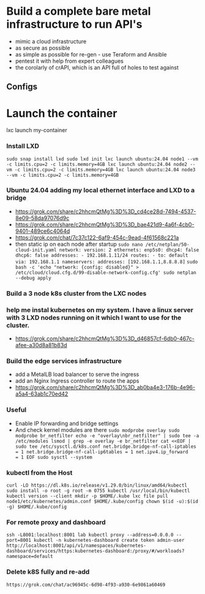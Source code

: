 # Build a complete bare metal infrastructure to run API's
- mimic a cloud infrastructure
- as secure as possible
- as simple as possible for re-gen - use Teraform and Ansible
- pentest it with help from expert colleagues
- the corolarly of crAPI, which is an API full of holes to test against

## Configs

# Launch the container
lxc launch my-container

### Install LXD
``
sudo snap install lxd
sudo lxd init
lxc launch ubuntu:24.04 node1 --vm -c limits.cpu=2 -c limits.memory=4GB
lxc launch ubuntu:24.04 node2 --vm -c limits.cpu=2 -c limits.memory=4GB
lxc launch ubuntu:24.04 node3 --vm -c limits.cpu=2 -c limits.memory=4GB
``

### Ubuntu 24.04 adding my local ethernet interface and LXD to a bridge
- https://grok.com/share/c2hhcmQtMg%3D%3D_cd4ce28d-7494-4537-8e09-58da97076d9c
- https://grok.com/share/c2hhcmQtMg%3D%3D_bae421d9-4a6f-4cb0-9401-489ce6c4064d
- https://grok.com/chat/7c37c122-6af9-454c-9ead-4f61568c221a
- then static ip on each node after startup
``
sudo nano /etc/netplan/50-cloud-init.yaml
network:
  version: 2
  ethernets:
    enp5s0:
      dhcp4: false
      dhcp6: false
      addresses:
      - 192.168.1.11/24
      routes:
      - to: default
        via: 192.168.1.1
      nameservers:
       addresses: [192.168.1.1,8.8.8.8]
``
``
sudo bash -c 'echo "network: {config: disabled}" > /etc/cloud/cloud.cfg.d/99-disable-network-config.cfg'
sudo netplan --debug apply
``

### Build a 3 node k8s cluster from the LXC nodes
### help me instal kubernetes on my system. I have a linux server with 3 LXD nodes running on it which I want to use for the cluster.
- https://grok.com/share/c2hhcmQtMg%3D%3D_d46857cf-6db0-467c-afee-a30d8a81b83d

### Build the edge services infrastructure
- add a MetalLB load balancer to serve the ingress
- add an Nginx Ingress controller to route the apps
- https://grok.com/share/c2hhcmQtMg%3D%3D_ab0ba4e3-176b-4e96-a5a4-63ab1c70ed42

### Useful
- Enable IP forwarding and bridge settings
- And check kernel modules are there
``
sudo modprobe overlay
sudo modprobe br_netfilter
echo -e "overlay\nbr_netfilter" | sudo tee -a /etc/modules
lsmod | grep -e overlay -e br_netfilter
cat <<EOF | sudo tee /etc/sysctl.d/k8s.conf
net.bridge.bridge-nf-call-iptables  = 1
net.bridge.bridge-nf-call-ip6tables = 1
net.ipv4.ip_forward                 = 1
EOF
sudo sysctl --system
``

### kubectl from the Host
``
curl -LO https://dl.k8s.io/release/v1.29.0/bin/linux/amd64/kubectl
sudo install -o root -g root -m 0755 kubectl /usr/local/bin/kubectl
kubectl version --client
mkdir -p $HOME/.kube
lxc file pull node1/etc/kubernetes/admin.conf $HOME/.kube/config
chown $(id -u):$(id -g) $HOME/.kube/config
``
### For remote proxy and dashboard
``
ssh -L8001:localhost:8001 lab
kubectl proxy --address=0.0.0.0 --port=8001
kubectl -n kubernetes-dashboard create token admin-user
http://localhost:8001/api/v1/namespaces/kubernetes-dashboard/services/https:kubernetes-dashboard:/proxy/#/workloads?namespace=default
``
### Delete k8S fully and re-add
``
https://grok.com/chat/ac96945c-6d98-4f93-a930-6e9861a60469
``
